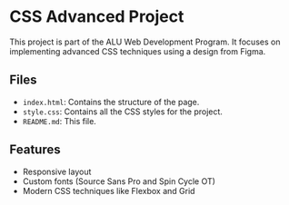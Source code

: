 # CSS Advanced Project

This project is part of the ALU Web Development Program. It focuses on implementing advanced CSS techniques using a design from Figma.

## Files

- `index.html`: Contains the structure of the page.
- `style.css`: Contains all the CSS styles for the project.
- `README.md`: This file.

## Features

- Responsive layout
- Custom fonts (Source Sans Pro and Spin Cycle OT)
- Modern CSS techniques like Flexbox and Grid
